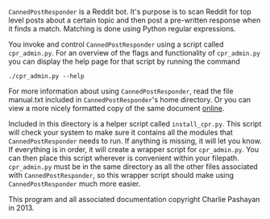 `CannedPostResponder` is a Reddit bot.  It's purpose is to scan Reddit for top level posts about a certain topic and then post a pre-written response when it finds a match.  Matching is done using Python regular expressions.

You invoke and control `CannedPostResponder` using a script called `cpr_admin.py`.  For an overview of the flags and functionality of `cpr_admin.py` you can display the help page for that script by running the command

    ./cpr_admin.py --help

For more information about using `CannedPostResponder`, read the file manual.txt included in `CannedPostResponder`'s home directory.  Or you can view a more nicely formatted copy of the same document [online](http://www.nonbird.com/rbb_article/manual.html).

Included in this directory is a helper script called `install_cpr.py`.  This script will check your system to make sure it contains all the modules that `CannedPostResponder` needs to run.  If anything is missing, it will let you know.  If everything is in order, it will create a wrapper script for `cpr_admin.py`.  You can then place this script wherever is convenient within your filepath.  `cpr_admin.py` must be in the same directory as all the other files associated with `CannedPostResponder`, so this wrapper script should make using `CannedPostResponder` much more easier.

This program and all associated documentation copyright Charlie Pashayan in 2013.
